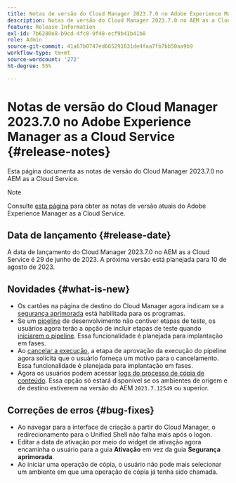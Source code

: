 ```yaml
---
title: Notas de versão do Cloud Manager 2023.7.0 no Adobe Experience Manager as a Cloud Service
description: Notas de versão do Cloud Manager 2023.7.0 no AEM as a Cloud Service.
feature: Release Information
exl-id: 7b6280e8-b9cd-4fc8-9f48-ecf9b41b41b8
role: Admin
source-git-commit: 41a67b0747ed665291631de4faa7fb7bb50aa9b9
workflow-type: tm+mt
source-wordcount: '272'
ht-degree: 55%

---
```


# Notas de versão do Cloud Manager 2023.7.0 no Adobe Experience Manager as a Cloud Service {#release-notes}

Esta página documenta as notas de versão do Cloud Manager 2023.7.0 no AEM as a Cloud Service.

>[!NOTE]
>
>Consulte [esta página](/help/release-notes/release-notes-cloud/release-notes-current.md) para obter as notas de versão atuais do Adobe Experience Manager as a Cloud Service.

## Data de lançamento {#release-date}

A data de lançamento do Cloud Manager 2023.7.0 no AEM as a Cloud Service é 29 de junho de 2023. A próxima versão está planejada para 10 de agosto de 2023.

## Novidades {#what-is-new}

* Os cartões na página de destino do Cloud Manager agora indicam se a [segurança aprimorada](/help/implementing/cloud-manager/getting-access-to-aem-in-cloud/creating-production-programs.md) está habilitada para os programas.
* Se um [pipeline](/help/implementing/cloud-manager/configuring-pipelines/introduction-ci-cd-pipelines.md) de desenvolvimento não contiver etapas de teste, os usuários agora terão a opção de incluir etapas de teste quando [iniciarem o pipeline](/help/implementing/cloud-manager/configuring-pipelines/managing-pipelines.md#running-pipelines). Essa funcionalidade é planejada para implantação em fases.
* Ao [cancelar a execução](/help/implementing/cloud-manager/configuring-pipelines/managing-pipelines.md#view-details), a etapa de aprovação da execução do pipeline agora solicita que o usuário forneça um motivo para o cancelamento. Essa funcionalidade é planejada para implantação em fases.
* Agora os usuários podem acessar [logs do processo de cópia de conteúdo](/help/implementing/developing/tools/content-copy.md#accessing-logs). Essa opção só estará disponível se os ambientes de origem e de destino estiverem na versão do AEM `2023.7.12549` ou superior.

## Correções de erros {#bug-fixes}

* Ao navegar para a interface de criação a partir do Cloud Manager, o redirecionamento para o Unified Shell não falha mais após o logon.
* Editar a data de ativação por meio do widget de ativação agora encaminha o usuário para a guia **Ativação** em vez da guia **Segurança aprimorada**.
* Ao iniciar uma operação de cópia, o usuário não pode mais selecionar um ambiente em que uma operação de cópia já tenha sido chamada.

